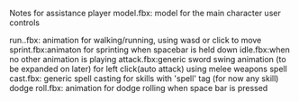 Notes for assistance
player model.fbx: model for the main character user controls

run..fbx: animation for walking/running, using wasd or click to move
sprint.fbx:animaton for sprinting when spacebar is held down
idle.fbx:when no other animation is playing
attack.fbx:generic sword swing animation (to be expanded on later) for left click(auto attack) using melee weapons
spell cast.fbx: generic spell casting for skills with 'spell' tag (for now any skill)
dodge roll.fbx: animation for dodge rolling when space bar is pressed